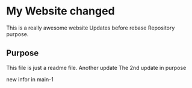 # My Website changed

This is a really awesome website
Updates before rebase
Repository purpose.

## Purpose
This file is just a readme file.
Another update
The 2nd update in purpose

new infor in main-1
